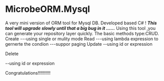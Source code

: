 # MicrobeORM.Mysql
A very mini version of ORM tool for Mysql DB. Developed based C# !
***This tool will upgrade slowly  until that a big bug in it ......***
Using this tool ,you can generate your repository layer quickly.
The basic methods type:CRUD.
Create
---using single or mulity mode
Read
---using lambda expression to gernerte the condion
---suppor  paging 
Update
--using id or expression

Delete

--using id or expression

Congratulations!!!!!!!!!!

